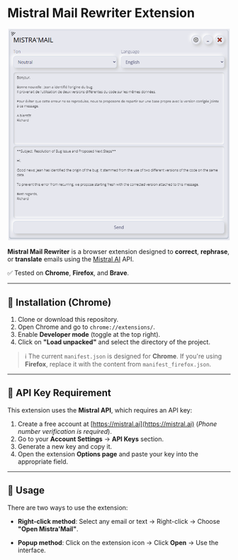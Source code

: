 # Mistral Mail Rewriter Extension

<div align=center>
  <img src="images/interface.png" width="500px">
</div>

**Mistral Mail Rewriter** is a browser extension designed to **correct**, **rephrase**, or **translate** emails using the [Mistral AI](https://mistral.ai) API.

✅ Tested on **Chrome**, **Firefox**, and **Brave**.

---

## 🔧 Installation (Chrome)

1. Clone or download this repository.
2. Open Chrome and go to `chrome://extensions/`.
3. Enable **Developer mode** (toggle at the top right).
4. Click on **"Load unpacked"** and select the directory of the project.

> ℹ️ The current `manifest.json` is designed for **Chrome**.
> If you're using **Firefox**, replace it with the content from `manifest_firefox.json`.

---

## 🔑 API Key Requirement

This extension uses the **Mistral API**, which requires an API key:

1. Create a free account at [https://mistral.ai](https://mistral.ai)
   (*Phone number verification is required*).
2. Go to your **Account Settings** → **API Keys** section.
3. Generate a new key and copy it.
4. Open the extension **Options page** and paste your key into the appropriate field.

---

## 🚀 Usage

There are two ways to use the extension:

* **Right-click method**:
  Select any email or text → Right-click → Choose **"Open Mistra'Mail"**.

* **Popup method**:
  Click on the extension icon → Click **Open** → Use the interface.